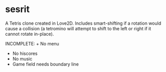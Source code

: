 # sesrit
A Tetris clone created in Love2D. Includes smart-shifting if a rotation would cause a collision (a tetromino will attempt to shift to the left or right if it cannot rotate in-place).

INCOMPLETE: + No menu
+ No hiscores
+ No music
+ Game field needs boundary line
